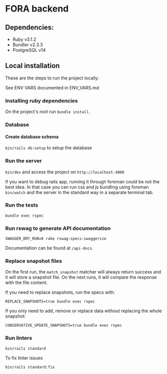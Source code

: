 # FORA backend

## Dependencies:

- Ruby v3.1.2
- Bundler v2.3.3
- PostgreSQL v14

## Local installation

These are the steps to run the project locally:

See ENV VARS documented in ENV_VARS.md

### Installing ruby dependencies

On the project's root run `bundle install`.

### Database

#### Create database schema

`bin/rails db:setup` to setup the database

### Run the server

`bin/dev` and access the project on `http://localhost:4000`

If you want to debug rails app, running it through foreman could be not the best idea. In that case you can run css and js bundling
using foreman `bin/watch` and the server in the standard way in a separate terminal tab.

### Run the tests

`bundle exec rspec`

### Run rswag to generate API documentation

`SWAGGER_DRY_RUN=0 rake rswag:specs:swaggerize`

Documentation can be found at `/api-docs`.

### Replace snapshot files

On the first run, the `match_snapshot` matcher will always return success and it will store a snapshot file. On the next runs, it will compare the response with the file content.

If you need to replace snapshots, run the specs with:

`REPLACE_SNAPSHOTS=true bundle exec rspec`

If you only need to add, remove or replace data without replacing the whole snapshot:

`CONSERVATIVE_UPDATE_SNAPSHOTS=true bundle exec rspec`

### Run linters

`bin/rails standard`

To fix linter issues

`bin/rails standard:fix`
